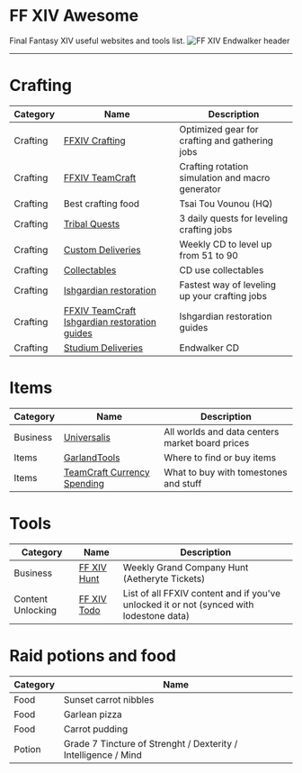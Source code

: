 FF XIV Awesome
===
Final Fantasy XIV useful websites and tools list.
![FF XIV Endwalker header](https://pbs.twimg.com/media/EthcSCyXYAAw9sJ?format=jpg&name=large)

---

# Crafting

| Category | Name                                                                                                                  | Description                                      |
| -------- | --------------------------------------------------------------------------------------------------------------------- | ------------------------------------------------ |
| Crafting | [FFXIV Crafting](https://ffxivcrafting.com/equipment)                                                                 | Optimized gear for crafting and gathering jobs   |
| Crafting | [FFXIV TeamCraft](https://ffxivteamcraft.com/simulator/3241/1266)                                                     | Crafting rotation simulation and macro generator |
| Crafting | Best crafting food                                                                                                    | Tsai Tou Vounou (HQ)                             |
| Crafting | [Tribal Quests](https://ffxiv.consolegameswiki.com/wiki/Tribal_Quests)                                                | 3 daily quests for leveling crafting jobs        |
| Crafting | [Custom Deliveries](https://ffxiv.consolegameswiki.com/wiki/Custom_Deliveries)                                        | Weekly CD to level up from 51 to 90                     |
| Crafting | [Collectables](https://ffxiv.consolegameswiki.com/wiki/Collectables)                                                  | CD use collectables                              |
| Crafting | [Ishgardian restoration](https://na.finalfantasyxiv.com/lodestone/ishgardian_restoration/)                            | Fastest way of leveling up your crafting jobs    |
| Crafting | [FFXIV TeamCraft Ishgardian restoration guides](https://guides.ffxivteamcraft.com/guide/ishgardian-restoration-guide) | Ishgardian restoration guides                    |
| Crafting | [Studium Deliveries](https://ffxiv.consolegameswiki.com/wiki/Studium_Deliveries)                                      | Endwalker CD                                     |
# Items

| Category | Name                                                                                                                  | Description                                      |
| -------- | --------------------------------------------------------------------------------------------------------------------- | ------------------------------------------------ |
| Business | [Universalis](https://universalis.app/)                                                                               | All worlds and data centers market board prices  |
| Items    | [GarlandTools](https://www.garlandtools.org/db/)                                                                      | Where to find or buy items                        |
| Items    | [TeamCraft Currency Spending](https://ffxivteamcraft.com/currency-spending)                                           | What to buy with tomestones and stuff          |


# Tools
| Category | Name                                                                                                                  | Description                                      |
| -------- | --------------------------------------------------------------------------------------------------------------------- | ------------------------------------------------ |
| Business | [FF XIV Hunt](https://ffxivhunt.com/hunt_b_arr.php)                                                                   | Weekly Grand Company Hunt (Aetheryte Tickets)  |
| Content Unlocking | [FF XIV Todo](https://xivtodo.com/)                                                                          | List of all FFXIV content and if you've unlocked it or not (synced with lodestone data) |

# Raid potions and food

| Category | Name |
| -- | -- |
| Food | Sunset carrot nibbles |
| Food | Garlean pizza |
| Food | Carrot pudding |
| Potion | Grade 7 Tincture of Strenght / Dexterity / Intelligence / Mind |
